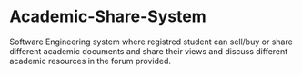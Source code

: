 # Academic-Share-System

Software Engineering system where registred student can sell/buy or share different academic documents and share their views and discuss different academic resources in the forum provided.

